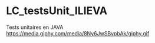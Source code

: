 # LC_testsUnit_ILIEVA
Tests unitaires en JAVA
https://media.giphy.com/media/8Ny6JwSBvpbAk/giphy.gif
